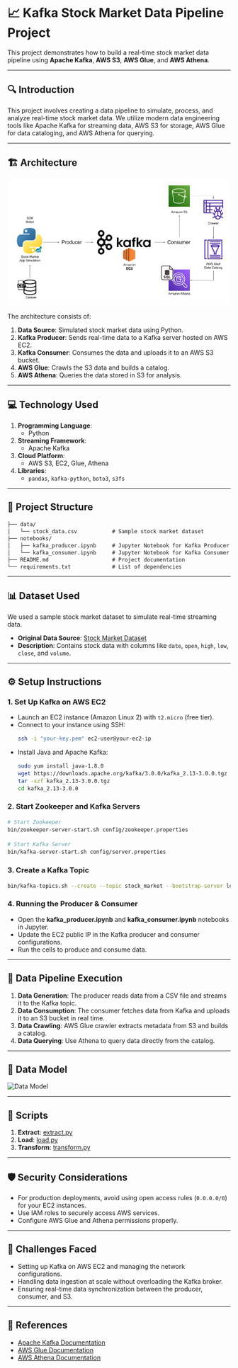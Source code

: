 
# 📈 Kafka Stock Market Data Pipeline Project

This project demonstrates how to build a real-time stock market data pipeline using **Apache Kafka**, **AWS S3**, **AWS Glue**, and **AWS Athena**.

---

## 🔍 Introduction

This project involves creating a data pipeline to simulate, process, and analyze real-time stock market data. We utilize modern data engineering tools like Apache Kafka for streaming data, AWS S3 for storage, AWS Glue for data cataloging, and AWS Athena for querying.

---

## 🏗️ Architecture

![Project Architecture](Architecture.jpg)

The architecture consists of:

1. **Data Source**: Simulated stock market data using Python.
2. **Kafka Producer**: Sends real-time data to a Kafka server hosted on AWS EC2.
3. **Kafka Consumer**: Consumes the data and uploads it to an AWS S3 bucket.
4. **AWS Glue**: Crawls the S3 data and builds a catalog.
5. **AWS Athena**: Queries the data stored in S3 for analysis.

---

## 💻 Technology Used

1. **Programming Language**:
   - Python
2. **Streaming Framework**:
   - Apache Kafka
3. **Cloud Platform**:
   - AWS S3, EC2, Glue, Athena
4. **Libraries**:
   - `pandas`, `kafka-python`, `boto3`, `s3fs`

---

## 📂 Project Structure

```
├── data/
│   └── stock_data.csv           # Sample stock market dataset
├── notebooks/
│   ├── kafka_producer.ipynb     # Jupyter Notebook for Kafka Producer
│   └── kafka_consumer.ipynb     # Jupyter Notebook for Kafka Consumer
├── README.md                    # Project documentation
└── requirements.txt             # List of dependencies
```

---

## 📊 Dataset Used

We used a sample stock market dataset to simulate real-time streaming data.

- **Original Data Source**: [Stock Market Dataset](https://www.kaggle.com/)
- **Description**: Contains stock data with columns like `date`, `open`, `high`, `low`, `close`, and `volume`.

---

## ⚙️ Setup Instructions

### 1. Set Up Kafka on AWS EC2

- Launch an EC2 instance (Amazon Linux 2) with `t2.micro` (free tier).
- Connect to your instance using SSH:
  ```bash
  ssh -i "your-key.pem" ec2-user@your-ec2-ip
  ```
- Install Java and Apache Kafka:
  ```bash
  sudo yum install java-1.8.0
  wget https://downloads.apache.org/kafka/3.0.0/kafka_2.13-3.0.0.tgz
  tar -xzf kafka_2.13-3.0.0.tgz
  cd kafka_2.13-3.0.0
  ```

### 2. Start Zookeeper and Kafka Servers

```bash
# Start Zookeeper
bin/zookeeper-server-start.sh config/zookeeper.properties

# Start Kafka Server
bin/kafka-server-start.sh config/server.properties
```

### 3. Create a Kafka Topic

```bash
bin/kafka-topics.sh --create --topic stock_market --bootstrap-server localhost:9092 --partitions 1 --replication-factor 1
```

### 4. Running the Producer & Consumer

- Open the **kafka_producer.ipynb** and **kafka_consumer.ipynb** notebooks in Jupyter.
- Update the EC2 public IP in the Kafka producer and consumer configurations.
- Run the cells to produce and consume data.

---

## 🚀 Data Pipeline Execution

1. **Data Generation**: The producer reads data from a CSV file and streams it to the Kafka topic.
2. **Data Consumption**: The consumer fetches data from Kafka and uploads it to an S3 bucket in real time.
3. **Data Crawling**: AWS Glue crawler extracts metadata from S3 and builds a catalog.
4. **Data Querying**: Use Athena to query data directly from the catalog.

---

## 📜 Data Model

![Data Model](datamodel.jpg)

---

## 📂 Scripts

1. **Extract**: [extract.py](mage_files/extract.py)
2. **Load**: [load.py](mage_files/load.py)
3. **Transform**: [transform.py](mage_files/transform.py)

---

## 🛡️ Security Considerations

- For production deployments, avoid using open access rules (`0.0.0.0/0`) for your EC2 instances.
- Use IAM roles to securely access AWS services.
- Configure AWS Glue and Athena permissions properly.

---

## 🎯 Challenges Faced

- Setting up Kafka on AWS EC2 and managing the network configurations.
- Handling data ingestion at scale without overloading the Kafka broker.
- Ensuring real-time data synchronization between the producer, consumer, and S3.

---

## 🔗 References

- [Apache Kafka Documentation](https://kafka.apache.org/documentation/)
- [AWS Glue Documentation](https://docs.aws.amazon.com/glue/latest/dg/what-is-glue.html)
- [AWS Athena Documentation](https://docs.aws.amazon.com/athena/latest/ug/what-is.html)
